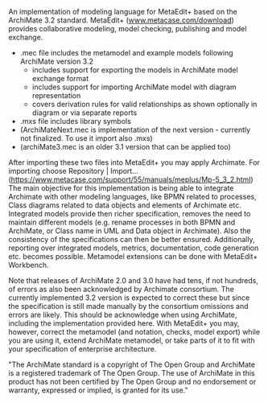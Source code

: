An implementation of modeling language for MetaEdit+ based on the ArchiMate 3.2 standard. MetaEdit+ (www.metacase.com/download) provides collaborative modeling, model checking, publishing and model exchange. 

- .mec file includes the metamodel and example models following ArchiMate version 3.2
  - includes support for exporting the models in ArchiMate model exchange format
  - includes support for importing ArchiMate model with diagram representation
  - covers derivation rules for valid relationships as shown optionally in diagram or via separate reports
- .mxs file includes library symbols
- (ArchiMateNext.mec is implementation of the next version - currently not finalized. To use it import also .mxs)
- (archiMate3.mec is an older 3.1 version that can be applied too)

After importing these two files into MetaEdit+ you may apply Archimate. For importing choose Repository | Import... (https://www.metacase.com/support/55/manuals/meplus/Mp-5_3_2.html) The main objective for this implementation is being able to integrate Archimate with other modeling languages, like BPMN related to processes, Class diagrams related to data objects and elements of Archimate etc. Integrated models provide then richer specification, removes the need to maintain different models (e.g. rename processes in both BPMN and ArchiMate, or Class name in UML and Data object in Archimate). Also the consistency of the specifications can then be better ensured. Additionally, reporting over integrated models, metrics, documentation, code generation etc. becomes possible. Metamodel extensions can be done with MetaEdit+ Workbench.

Note that releases of ArchiMate 2.0 and 3.0 have had tens, if not hundreds, of errors as also been acknowledged by Archimate consortium. The currently implemented 3.2 version is expected to correct these but since the specification is still made manually by the consortium omissions and errors are likely. This should be acknowledge when using ArchiMate, including the implementation provided here. With MetaEdit+ you may, however, correct the metamodel (and notation, checks, model export) while you are using it, extend ArchiMate metamodel, or take parts of it to fit with your specification of enterprise architecture.

"The ArchiMate standard is a copyright of The Open Group and ArchiMate is a registered trademark of The Open Group. The use of
ArchiMate in this product has not been certified by The Open Group and no endorsement or warranty, expressed or implied, is granted for its use."
